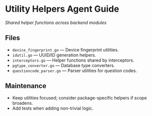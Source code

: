 # Utility Helpers Agent Guide
*Shared helper functions across backend modules*

## Files
- `device_fingerprint.go` — Device fingerprint utilities.
- `idutil.go` — UUID/ID generation helpers.
- `interceptors.go` — Helper functions shared by interceptors.
- `pgtype_converter.go` — Database type converters.
- `questioncode_parser.go` — Parser utilities for question codes.

## Maintenance
- Keep utilities focused; consider package-specific helpers if scope broadens.
- Add tests when adding non-trivial logic.

